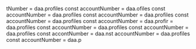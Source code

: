 tNumber = daa.profiles const accountNumber = daa.ofiles const accountNumber = daa.profiles const accountNumber = daa.profiles const accountNumber = daa.profiles const accountNumber = daa.profir = daa.profiles const accountNumber = daa.profiles const accountNumber = daa.profiles const accontNumber = daa.nst accountNumber = daa.profiles const accountNumber = daa.p
